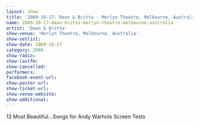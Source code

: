 ```yaml
---
layout: show
title: '2009-10-17: Dean & Britta - Merlyn Theatre, Melbourne, Australia'
name: 2009-10-17-dean-britta-merlyn-theatre-melbourne-australia
artist: 'Dean & Britta'
show-venue: 'Merlyn Theatre, Melbourne, Australia'
show-setlist: 
show-date: 2009-10-17
category: 2009
show-radio: 
show-lastfm: 
show-cancelled: 
performers: 
facebook-event-url: 
show-poster-url: 
show-ticket-url: 
show-venue-website: 
show-additional: 
---
```


13 Most Beautiful...Songs for Andy Warhols Screen Tests